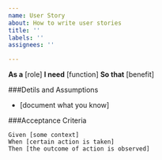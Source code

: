 ```yaml
---
name: User Story
about: How to write user stories
title: ''
labels: ''
assignees: ''

---
```


**As a** [role]
**I need** [function]
**So that** [benefit]

###Detils and Assumptions
* [document what you know]

###Acceptance Criteria

```gherkin
Given [some context]
When [certain action is taken]
Then [the outcome of action is observed]
```
